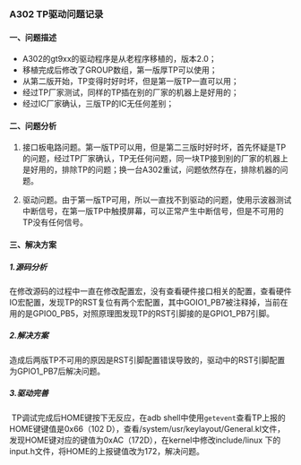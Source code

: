 ### A302 TP驱动问题记录 ###

#### 一、问题描述 ####

- A302的gt9xx的驱动程序是从老程序移植的，版本2.0；
- 移植完成后修改了GROUP数组，第一版厚TP可以使用；
- 从第二版开始，TP变得时好时坏，但是第一版TP一直可以用；
- 经过TP厂家测试，同样的TP插在别的厂家的机器上是好用的；
- 经过IC厂家确认，三版TP的IC无任何差别；

#### 二、问题分析 ####

1. 接口板电路问题。第一版TP可以用，但是第二三版时好时坏，首先怀疑是TP的问题，经过TP厂家确认，TP无任何问题，同一块TP接到别的厂家的机器上是好用的，排除TP的问题；换一台A302重试，问题依然存在，排除机器的问题。

2. 驱动问题。由于第一版TP可用，所以一直找不到驱动的问题，使用示波器测试中断信号，在第一版TP中触摸屏幕，可以正常产生中断信号，但是不可用的TP没有任何信号。

#### 三、解决方案 ####

##### 1.源码分析

​	在修改源码的过程中一直在修改配置宏，没有查看硬件接口相关的配置，查看硬件IO宏配置，发现TP的RST复位有两个宏配置，其中GOIO1_PB7被注释掉，当前在用的是GPIO0_PB5，对照原理图发现TP的RST引脚接的是GPIO1_PB7引脚。

##### 2.解决方案

​	造成后两版TP不可用的原因是RST引脚配置错误导致的，驱动中的RST引脚配置为GPIO1_PB7后解决问题。

##### 3.驱动完善

​	TP调试完成后HOME键按下无反应，在adb shell中使用`getevent`查看TP上报的HOME键键值是0x66（102 D），查看/system/usr/keylayout/General.kl文件，发现HOME键对应的键值为0xAC（172D），在kernel中修改include/linux 下的input.h文件，将HOME的上报键值改为172，解决问题。